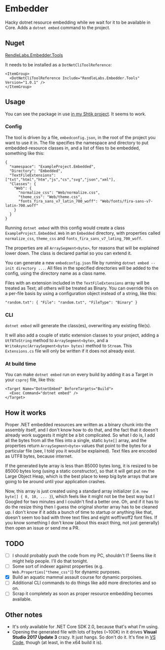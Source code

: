 # Embedder
Hacky dotnet resource embedding while we wait for it to be available in Core. Adds a `dotnet embed` command to the project.

## Nuget

[RendleLabs.Embedder.Tools](https://www.nuget.org/packages/RendleLabs.Embedder.Tools)

It needs to be installed as a `DotNetCliToolReference`:

```
<ItemGroup>
  <DotNetCliToolReference Include="RendleLabs.Embedder.Tools" Version="1.0.1" />
</ItemGroup>
```

## Usage

You can see the package in use [in my Shtik project](https://github.com/shtik/cli/tree/dev/src/shtik). It seems to work.

### Config

The tool is driven by a file, `embedconfig.json`, in the root of the project you want to use it in. The file specifies the namespace and directory to put embedded-resource classes in, and a list of files to be embedded, something like this:

```
{
  "namespace": "ExampleProject.Embedded",
  "Directory": "Embedded",
  "TextFileExtensions": ["txt","html","htm","js","cs","svg","json","xml"],
  "Classes": {
    "Web": {
      "normalize_css": "Web/normalize.css",
      "theme_css": "Web/theme.css",
      "fonts_fira_sans_v7_latin_700_woff": "Web/fonts/fira-sans-v7-latin-700.woff"
    }
  }
}
```

Running `dotnet embed` with this config would create a class `ExampleProject.Embedded.Web` in an `Embedded` directory, with properties called `normalize_css`, `theme_css` and `fonts_fira_sans_v7_lating_700_woff`.

The properties are all `ArraySegment<byte>`, for reasons that will be explained lower down. The class is declared partial so you can extend it.

You can generate a new `embedconfig.json` file by running `dotnet embed --init directory ...`. All files in the specified directories will be added to the config, using the directory name as a class name.

Files with an extension included in the `TextFileExtensions` array will be treated as Text; all others will be treated as Binary. You can override this on a per-file basis by using a configuration object instead of a string, like this:

```
"random.txt": { "File": "random.txt", "FileType": "Binary" }
```

### CLI

`dotnet embed` will generate the class(es), overwriting any existing file(s).

It will also add a couple of static extension classes to your project, adding a `Utf8ToString` method to `ArraySegment<byte>`, and a `WriteAsync(ArraySegment<byte> bytes)` method to `Stream`. This `Extensions.cs` file will only be written if it does not already exist.

### At build time

You can make `dotnet embed` run on every build by adding it as a Target in your `csproj` file, like this:

```
<Target Name="DotnetEmbed" BeforeTargets="Build">
  <Exec Command="dotnet embed" />
</Target>
```

## How it works

Proper .NET embedded resources are written as a binary chunk into the assembly itself, and I don't know how to do that, and the fact that it doesn't already work suggests it might be a bit complicated. So what I do is, I add all the bytes from all the files into a single, static `byte[]` array, and the properties return `ArraySegment<byte>` values that point to the bytes for a particular file (see, I told you it would be explained). Text files are encoded as UTF8 bytes, because internet.

If the generated byte array is less than 85000 bytes long, it is resized to be 85000 bytes long (using a static constructor), so that it will get put on the Large Object Heap, which is the best place to keep big byte arrays that are going to be around until your application crashes.

Now, this array is just created using a standard array initializer (i.e. `new byte[] { 0, 10, ... }`), which feels like it might not be the best way but I Googled for two minutes and I couldn't find a better one. Oh, and if it has to do the resize thing then I guess the original shorter array has to be cleaned up. I don't know if it adds a bunch of time to startup or anything like that, doesn't seem too bad with three text files and eight woff/woff2 font files. If you know something I don't know (about this exact thing, not just generally) then open an issue or send me a PR.

## TODO

- [ ] I should probably push the code from my PC, shouldn't I? Seems like it might help people. I'll do that tonight.
- [ ] Some sort of indexer against properties (e.g. `Web.Properties["theme_css"]`) for dynamic purposes.
- [x] Build an aquatic mammal assault course for dynamic porpoises.
- [ ] Additional CLI commands to do things like add more directories and so on.
- [ ] Scrap it completely as soon as proper resource embedding becomes available.

## Other notes

- It's only available for .NET Core SDK 2.0, because that's what I'm using.
- Opening the generated file with lots of bytes (~100K) in it drives **Visual Studio 2017 Update 3** crazy. It just hangs. So don't do it. It's fine in [VS Code](https://code.visualstudio.com/), though (at least, in the x64 build it is).
